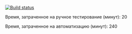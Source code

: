 [![Build status](https://ci.appveyor.com/api/projects/status/y3f2kuqlp31m6j2w?svg=true)](https://ci.appveyor.com/project/ETarkhanova/test)

Время, затраченное на ручное тестирование (минут): 20


Время, затраченное на автоматизацию (минут): 240
